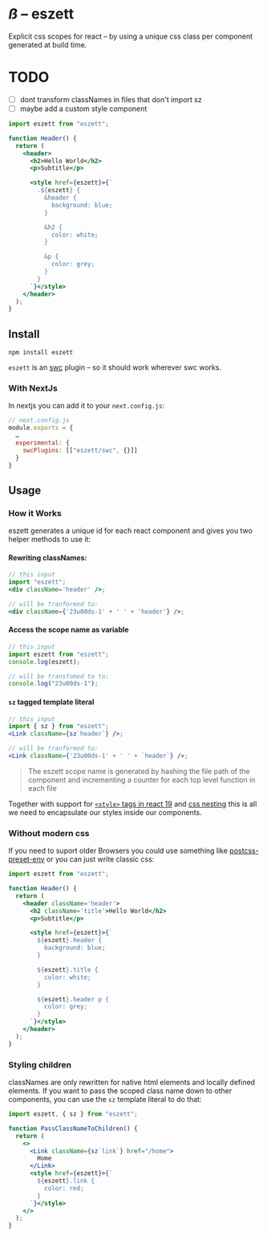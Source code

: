 # *ß* – eszett

Explicit css scopes for react – by using a unique css class per component generated at build time.

# TODO
- [ ] dont transform classNames in files that don't import sz
- [ ] maybe add a custom style component

```jsx
import eszett from "eszett";

function Header() {
  return (
    <header>
      <h2>Hello World</h2>
      <p>Subtitle</p>

      <style href={eszett}>{`
        .${eszett} {
          &header {
            background: blue;
          }

          &h2 {
            color: white;
          }

          &p {
            color: grey;
          }
        }
      `}</style>
    </header>
  );
}
```

## Install

```
npm install eszett
```

`eszett` is an [swc](https://swc.rs/docs/usage/swc-loader) plugin – so it should work wherever swc works.

### With NextJs

In nextjs you can add it to your `next.config.js`:

```js
// next.config.js
module.exports = {
  …
  experimental: {
    swcPlugins: [["eszett/swc", {}]]
  }
}
```

## Usage

### How it Works

eszett generates a unique id for each react component and gives you two helper methods to use it:

#### Rewriting classNames:

```jsx
// this input
import "eszett";
<div className='header' />;

// will be tranformed to:
<div className={'23u00ds-1' + ' ' + 'header'} />;
```

#### Access the scope name as variable

```js
// this input
import eszett from "eszett";
console.log(eszett);

// will be transfomed to to:
console.log("23u00ds-1");
```

#### `sz` tagged template literal

```jsx
// this input
import { sz } from "eszett";
<Link className={sz`header`} />;

// will be tranformed to:
<Link className={'23u00ds-1' + ' ' + `header`} />;
```

> The eszett scope name is generated by hashing the file path of the component and incrementing a counter
> for each top level function in each file

Together with support for [`<style>` tags in react 19](https://react.dev/reference/react-dom/components/style) and [css nesting](https://developer.mozilla.org/en-US/docs/Web/CSS/Nesting_selector) this is all we need to encapsulate our styles inside our components.

### Without modern css

If you need to suport older Browsers you could use something like [postcss-preset-env](https://preset-env.cssdb.org/features/#nesting-rules) or you can just write classic css:

```jsx
import eszett from "eszett";

function Header() {
  return (
    <header className='header'>
      <h2 className='title'>Hello World</h2>
      <p>Subtitle</p>

      <style href={eszett}>{`
        ${eszett}.header {
          background: blue;
        }

        ${eszett}.title {
          color: white;
        }

        ${eszett}.header p {
          color: grey;
        }
      `}</style>
    </header>
  );
}
```

### Styling children

classNames are only rewritten for native html elements and locally defined elements.
If you want to pass the scoped class name down to other components, you can use the `sz` template literal to do that:

```jsx
import eszett, { sz } from "eszett";

function PassClassNameToChildren() {
  return (
    <>
      <Link className={sz`link`} href="/home">
        Home
      </Link>
      <style href={eszett}>{`
        ${eszett}.link {
          color: red;
        }
      `}</style>
    </>
  );
}
```
